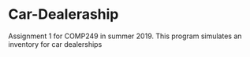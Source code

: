 # Car-Dealeraship
Assignment 1 for COMP249 in summer 2019. This program simulates an inventory for car dealerships
